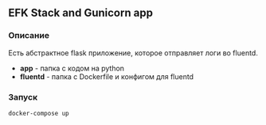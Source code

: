 ## EFK Stack and Gunicorn app

### Описание
Есть абстрактное flask приложение, которое отправляет логи во fluentd.

* **app** - папка с кодом на python
* **fluentd** - папка с Dockerfile и конфигом для fluentd

### Запуск

```
docker-compose up
```
